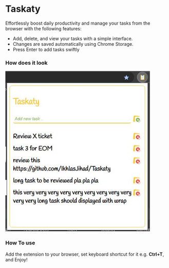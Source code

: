 # Taskaty

Effortlessly boost daily productivity and manage your tasks from the browser with the following features:

- Add, delete, and view your tasks with a simple interface.
- Changes are saved automatically using Chrome Storage.
- Press Enter to add tasks swiftly

### How does it look

![Taskaty](https://github.com/IkhlasJihad/Taskaty/blob/main/images/taskaty.JPG)

### How To use
Add the extension to your browser, set keyboard shortcut for it e.g. **Ctrl+T**, and Enjoy!
